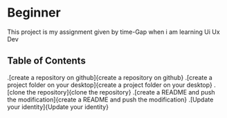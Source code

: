 # Beginner

This project is my assignment given by time-Gap when i am learning Ui Ux Dev

## Table of Contents

.[create a repository on github]{create a repository on github}
.[create a project folder on your desktop]{create a project folder on your desktop}
.[clone the repository]{clone the repository}
.[create a README and push the modification]{create a README and push the modification}
.[Update your identity]{Update your identity}
